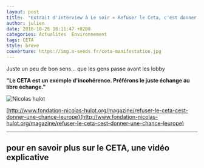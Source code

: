 ```yaml
---
layout: post
title:  "Extrait d'interview à Le soir « Refuser le Ceta, c'est donner une chance à l'Europe » "
author: julien
date: 2016-10-26 16:11:47 +0200
categories: Actualites	Environnement
tags: CETA
style: breve
couverture: https://img.o-seeds.fr/ceta-manifestation.jpg
---
```



Juste un peu de bon sens... que les gens passe avant les lobby

**"Le CETA est un exemple d'incohérence. Préférons le juste échange au libre échange."**
<!--more-->


![Nicolas hulot](https://img.o-seeds.fr/ceta-nicolas-hulot.png)

[http://www.fondation-nicolas-hulot.org/magazine/refuser-le-ceta-cest-donner-une-chance-leurope}(http://www.fondation-nicolas-hulot.org/magazine/refuser-le-ceta-cest-donner-une-chance-leurope)

---

## pour en savoir plus sur le CETA, une vidéo explicative

